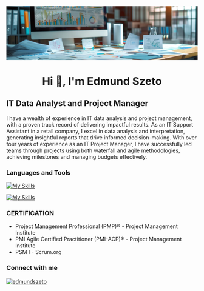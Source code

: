 <img align="center" src="/Banner.jpg" alt="Banner" />

<h1 align="center">Hi 👋, I'm Edmund Szeto</h1>

## IT Data Analyst and Project Manager

I have a wealth of experience in IT data analysis and project management, with a proven track record of delivering impactful results. As an IT Support Assistant in a retail company, I excel in data analysis and interpretation, generating insightful reports that drive informed decision-making. With over four years of experience as an IT Project Manager, I have successfully led teams through projects using both waterfall and agile methodologies, achieving milestones and managing budgets effectively.


### Languages and Tools

[![My Skills](https://skillicons.dev/icons?i=java,php,html,mysql,cpp)](https://skillicons.dev)

[![My Skills](https://skillicons.dev/icons?i=matlab,postman,stackoverflow,git)](https://skillicons.dev)



### CERTIFICATION

- Project Management Professional (PMP)®	- Project Management Institute
- PMI Agile Certified Practitioner (PMI-ACP)®	- Project Management Institute
- PSM I	- Scrum.org



### Connect with me

<p align="left">
<a href="www.linkedin.com/in/edmund-szeto" target="blank"><img align="center" src="https://raw.githubusercontent.com/rahuldkjain/github-profile-readme-generator/master/src/images/icons/Social/linked-in-alt.svg" alt="edmundszeto" height="30" width="40" /></a>
</p>



